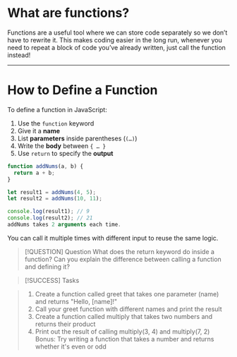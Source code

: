 # What are functions?

Functions are a useful tool where we can store code separately so we don’t have to rewrite it. This makes coding easier in the long run, whenever you need to repeat a block of code you’ve already written, just call the function instead!

---

# How to Define a Function

To define a function in JavaScript:

1. Use the `function` keyword  
2. Give it a **name**  
3. List **parameters** inside parentheses (`(…)`)  
4. Write the **body** between `{ … }`  
5. Use `return` to specify the **output**  

```js
function addNums(a, b) {
  return a + b;
}

let result1 = addNums(4, 5);
let result2 = addNums(10, 11);

console.log(result1); // 9
console.log(result2); // 21
addNums takes 2 arguments each time.
```

You can call it multiple times with different input to reuse the same logic.

> [!QUESTION] Question
>What does the return keyword do inside a function?
>Can you explain the difference between calling a function and defining it?

> [!SUCCESS] Tasks

>1. Create a function called greet that takes one parameter (name) and returns "Hello, [name]!"
>2. Call your greet function with different names and print the result
>3. Create a function called multiply that takes two numbers and returns their product
>4. Print out the result of calling multiply(3, 4) and multiply(7, 2)
>Bonus: Try writing a function that takes a number and returns whether it's even or odd